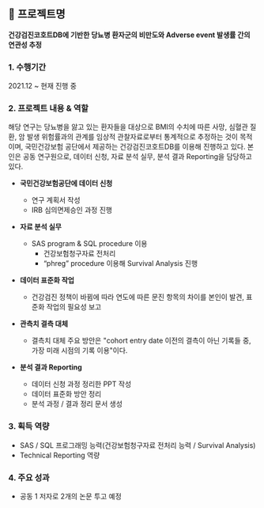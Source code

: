  ## 📂 프로젝트명
 **건강검진코호트DB에 기반한 당뇨병 환자군의 비만도와 Adverse event 발생률 간의 연관성 추정**
 <br>

### 1. 수행기간
2021.12 ~ 현재 진행 중
<br>

### 2. 프로젝트 내용 & 역할
해당 연구는 당뇨병을 앓고 있는 환자들을 대상으로 BMI의 수치에 따른 사망, 심혈관 질환, 암 발생 위험률과의 관계를 임상적 관찰자료로부터 통계적으로 추정하는 것이 목적이며, 
국민건강보험 공단에서 제공하는 건강검진코호트DB를 이용해 진행하고 있다. 본인은 공동 연구원으로, 데이터 신청, 자료 분석 실무, 분석 결과 Reporting을 담당하고 있다.

* **국민건강보험공단에 데이터 신청** 
  - 연구 계획서 작성 <br>
  - IRB 심의면제승인 과정 진행

* **자료 분석 실무**
  - SAS program & SQL procedure 이용 <br>
	- 건강보험청구자료 전처리 <br>
	- “phreg” procedure 이용해 Survival Analysis 진행 <br>

* **데이터 표준화 작업**
  -  건강검진 정책이 바뀜에 따라 연도에 따른 문진 항목의 차이를 본인이 발견, 표준화 작업의 필요성 보고 <br>
  
* **관측치 결측 대체** 
  - 결측치 대체 주요 방안은 "cohort entry date 이전의 결측이 아닌 기록들 중, 가장 미래 시점의 기록 이용"이다. <br>

* **분석 결과 Reporting**
  - 데이터 신청 과정 정리한 PPT 작성<br>
  - 데이터 표준화 방안 정리<br>
  - 분석 과정 / 결과 정리 문서 생성<br>

### 3. 획득 역량
* SAS / SQL 프로그래밍 능력(건강보험청구자료 전처리 능력 / Survival Analysis)
* Technical Reporting 역량

### 4. 주요 성과
* 공동 1 저자로 2개의 논문 투고 예정
